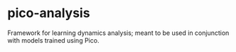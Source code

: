 # pico-analysis
Framework for learning dynamics analysis; meant to be used in conjunction with models trained using Pico. 
